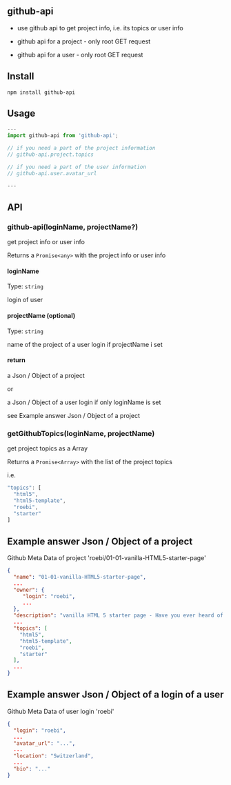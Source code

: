 ## github-api

- use github api to get project info, i.e. its topics or user info

- github api for a project - only root GET request

- github api for a user - only root GET request

## Install

```git bash
npm install github-api
```

## Usage

```javascript
---
import github-api from 'github-api';

// if you need a part of the project information
// github-api.project.topics

// if you need a part of the user information
// github-api.user.avatar_url

---
```

## API

### github-api(loginName, projectName?)

get project info or user info

Returns a `Promise<any>` with the project info or user info

#### loginName

Type: `string`

login of user

#### projectName (optional)

Type: `string`

name of the project of a user login if projectName i set

#### return

a Json / Object of a project

or

a Json / Object of a user login if only loginName is set

see Example answer Json / Object of a project

### getGithubTopics(loginName, projectName)

get project topics as a Array

Returns a `Promise<Array>` with the list of the project topics

i.e.

```javascript
"topics": [
  "html5",
  "html5-template",
  "roebi",
  "starter"
]
```

## Example answer Json / Object of a project

Github Meta Data of project 'roebi/01-01-vanilla-HTML5-starter-page'

```json
{
  "name": "01-01-vanilla-HTML5-starter-page",
  ...
  "owner": {
     "login": "roebi",
     ...
  },
  "description": "vanilla HTML 5 starter page - Have you ever heard of this HTML 5 tags ?",
  ...
  "topics": [
    "html5",
    "html5-template",
    "roebi",
    "starter"
  ],
  ...
}
```

## Example answer Json / Object of a login of a user

Github Meta Data of user login 'roebi'

```json
{
  "login": "roebi",
  ...
  "avatar_url": "...",
  ...
  "location": "Switzerland",
  ...
  "bio": "..."
}
```
